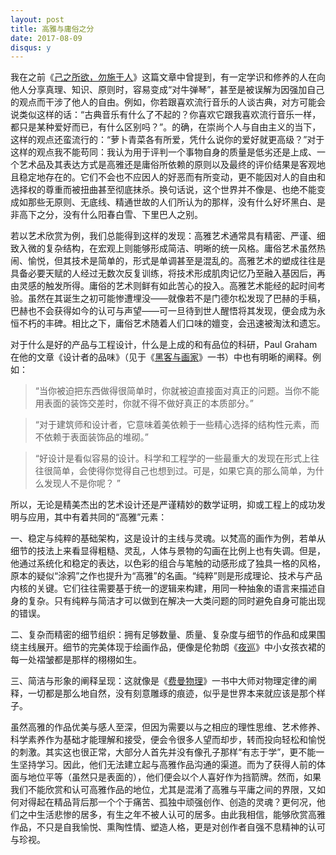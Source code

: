 ```yaml
---
layout: post
title: 高雅与庸俗之分
date: 2017-08-09
disqus: y
---
```


我在之前《[己之所欲，勿施于人](https://www.douban.com/note/578660355/)》这篇文章中曾提到，有一定学识和修养的人在向他人分享真理、知识、原则时，容易变成“对牛弹琴”，甚至是被误解为因强加自己的观点而干涉了他人的自由。例如，你若跟喜欢流行音乐的人谈古典，对方可能会说类似这样的话：“古典音乐有什么了不起的？你喜欢它跟我喜欢流行音乐一样，都只是某种爱好而已，有什么区别吗？”。的确，在崇尚个人与自由主义的当下，这样的观点还蛮流行的：“萝卜青菜各有所爱，凭什么说你的爱好就更高级？”对于这样的观点我不能苟同：我认为用于评判一个事物自身的质量是低劣还是上成、一个艺术品及其表达方式是高雅还是庸俗所依赖的原则以及最终的评价结果是客观地且稳定地存在的。它们不会也不应因人的好恶而有所变动，更不能因对人的自由和选择权的尊重而被扭曲甚至彻底抹杀。换句话说，这个世界并不像是、也绝不能变成如那些无原则、无底线、精通世故的人们所认为的那样，没有什么好坏黑白、是非高下之分，没有什么阳春白雪、下里巴人之别。

若以艺术欣赏为例，我们总能得到这样的发现：高雅艺术通常具有精密、严谨、细致入微的复杂结构，在宏观上则能够形成简洁、明晰的统一风格。庸俗艺术虽然热闹、愉悦，但其技术是简单的，形式是单调甚至是混乱的。高雅艺术的塑成往往是具备必要天赋的人经过无数次反复训练，将技术形成肌肉记忆乃至融入基因后，再由灵感的触发所得。庸俗的艺术则鲜有如此苦心的投入。高雅艺术能经的起时间考验。虽然在其诞生之初可能惨遭埋没——就像若不是门德尔松发现了巴赫的手稿，巴赫也不会获得如今的认可与声望——可一旦待到世人醒悟将其发现，便会成为永恒不朽的丰碑。相比之下，庸俗艺术随着人们口味的嬗变，会迅速被淘汰和遗忘。

对于什么是好的产品与工程设计，什么是上成的和有品位的科研，Paul Graham在他的文章《设计者的品味》（见于《[黑客与画家](https://book.douban.com/subject/6021440/)》一书）中也有明晰的阐释。例如：

> “当你被迫把东西做得很简单时，你就被迫直接面对真正的问题。当你不能用表面的装饰交差时，你就不得不做好真正的本质部分。”

> “对于建筑师和设计者，它意味着美依赖于一些精心选择的结构性元素，而不依赖于表面装饰品的堆砌。”

> “好设计是看似容易的设计。科学和工程学的一些最重大的发现在形式上往往很简单，会使得你觉得自己也想到过。可是，如果它真的那么简单，为什么发现人不是你呢？ ”

所以，无论是精美杰出的艺术设计还是严谨精妙的数学证明，抑或工程上的成功发明与应用，其中有着共同的“高雅”元素：

一、稳定与纯粹的基础架构，这是设计的主线与灵魂。以梵高的画作为例，若单从细节的技法上来看显得粗糙、灵乱，人体与景物的勾画在比例上也有失调。但是，他通过系统化和稳定的表达，以色彩的组合与笔触的动感形成了独具一格的风格，原本的疑似“涂鸦”之作也提升为“高雅”的名画。“纯粹”则是形成理论、技术与产品内核的关键。它们往往需要基于统一的逻辑来构建，用同一种抽象的语言来描述自身的复杂。只有纯粹与简洁才可以做到在解决一大类问题的同时避免自身可能出现的错误。

二、复杂而精密的细节组织：拥有足够数量、质量、复杂度与细节的作品和成果围绕主线展开。细节的完美体现于绘画作品，便像是伦勃朗《[夜巡](https://www.ifanr.com/app/1340144)》中小女孩衣裙的每一处褶皱都是那样的栩栩如生。

三、简洁与形象的阐释呈现：这就像是《[费曼物理](https://book.douban.com/subject/1589847/)》一书中大师对物理定律的阐释，一切都是那么地自然，没有刻意雕琢的痕迹，似乎是世界本来就应该是那个样子。

虽然高雅的作品优美与感人至深，但因为需要以与之相应的理性思维、艺术修养、科学素养作为基础才能理解和接受，便会令很多人望而却步，转而投向轻松和愉悦的刺激。其实这也很正常，大部分人首先并没有像孔子那样“有志于学”，更不能一生坚持学习。因此，他们无法建立起与高雅作品沟通的渠道。而为了获得人前的体面与地位平等（虽然只是表面的），他们便会以个人喜好作为挡箭牌。然而，如果我们不能欣赏和认可高雅作品的地位，尤其是混淆了高雅与平庸之间的界限，又如何对得起在精品背后那一个个于痛苦、孤独中顽强创作、创造的灵魂？更何况，他们之中生活悲惨的居多，有生之年不被人认可的居多。由此我相信，能够欣赏高雅作品，不只是自我愉悦、熏陶性情、塑造人格，更是对创作者自强不息精神的认可与珍视。
